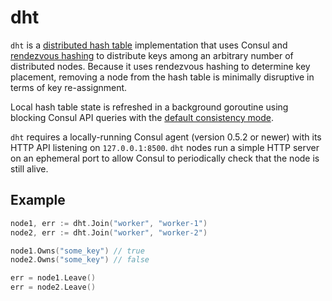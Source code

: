 # dht

`dht` is a [distributed hash table][wiki_dht] implementation that uses Consul
and [rendezvous hashing][wiki_rendez] to distribute keys among an arbitrary
number of distributed nodes. Because it uses rendezvous hashing to determine key
placement, removing a node from the hash table is minimally disruptive in terms
of key re-assignment.

Local hash table state is refreshed in a background goroutine using blocking
Consul API queries with the [default consistency mode][consul_api].

`dht` requires a locally-running Consul agent (version 0.5.2 or newer) with its
HTTP API listening on `127.0.0.1:8500`. `dht` nodes run a simple HTTP server on
an ephemeral port to allow Consul to periodically check that the node is still
alive.

[wiki_dht]: https://en.wikipedia.org/wiki/Distributed_hash_table
[wiki_rendez]: https://en.wikipedia.org/wiki/Rendezvous_hashing
[consul_api]: https://www.consul.io/docs/agent/http.html

## Example

```go
node1, err := dht.Join("worker", "worker-1")
node2, err := dht.Join("worker", "worker-2")

node1.Owns("some_key") // true
node2.Owns("some_key") // false

err = node1.Leave()
err = node2.Leave()
```
